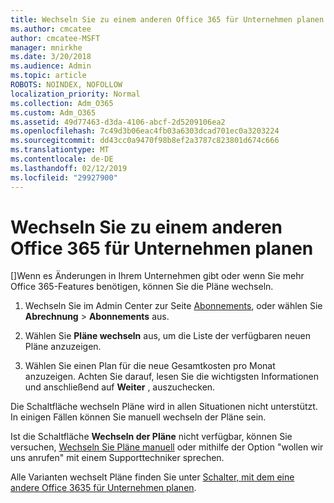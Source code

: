 ```yaml
---
title: Wechseln Sie zu einem anderen Office 365 für Unternehmen planen
ms.author: cmcatee
author: cmcatee-MSFT
manager: mnirkhe
ms.date: 3/20/2018
ms.audience: Admin
ms.topic: article
ROBOTS: NOINDEX, NOFOLLOW
localization_priority: Normal
ms.collection: Adm_O365
ms.custom: Adm_O365
ms.assetid: 49d77463-d3da-4106-abcf-2d5209106ea2
ms.openlocfilehash: 7c49d3b06eac4fb03a6303dcad701ec0a3203224
ms.sourcegitcommit: dd43cc0a9470f98b8ef2a3787c823801d674c666
ms.translationtype: MT
ms.contentlocale: de-DE
ms.lasthandoff: 02/12/2019
ms.locfileid: "29927900"
---
```

# <a name="switch-to-a-different-office-365-for-business-plan"></a>Wechseln Sie zu einem anderen Office 365 für Unternehmen planen

[]Wenn es Änderungen in Ihrem Unternehmen gibt oder wenn Sie mehr Office 365-Features benötigen, können Sie die Pläne wechseln.
  
1. Wechseln Sie im Admin Center zur Seite [Abonnements](https://go.microsoft.com/fwlink/p/?linkid=842054), oder wählen Sie **Abrechnung** \> **Abonnements** aus.
    
2. Wählen Sie **Pläne wechseln** aus, um die Liste der verfügbaren neuen Pläne anzuzeigen. 
    
3. Wählen Sie einen Plan für die neue Gesamtkosten pro Monat anzuzeigen. Achten Sie darauf, lesen Sie die wichtigsten Informationen und anschließend auf **Weiter** , auszuchecken. 
    
Die Schaltfläche wechseln Pläne wird in allen Situationen nicht unterstützt. In einigen Fällen können Sie manuell wechseln der Pläne sein.
  
Ist die Schaltfläche **Wechseln der Pläne** nicht verfügbar, können Sie versuchen, [Wechseln Sie Pläne manuell](https://support.office.com/article/eb0d0680-5677-41a0-8c46-4b9d47f1c209) oder mithilfe der Option "wollen wir uns anrufen" mit einem Supporttechniker sprechen. 
  
Alle Varianten wechselt Pläne finden Sie unter [Schalter, mit dem eine andere Office 3635 für Unternehmen planen](https://support.office.com/article/49d77463-d3da-4106-abcf-2d5209106ea2).
  

